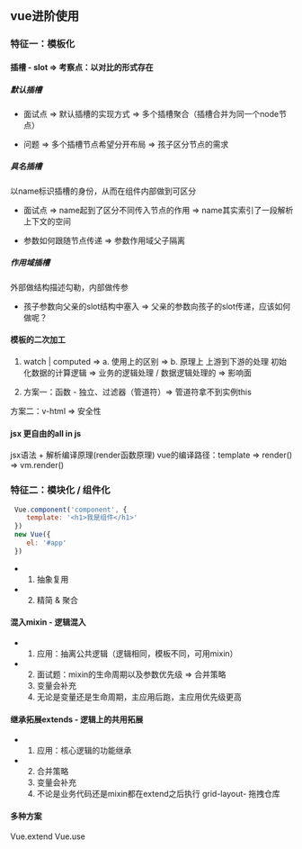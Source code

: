 ## vue进阶使用
### 特征一：模板化
#### 插槽 - slot => 考察点：以对比的形式存在
##### 默认插槽
* 面试点 => 默认插槽的实现方式 => 多个插槽聚合（插槽合并为同一个node节点）

* 问题 => 多个插槽节点希望分开布局 => 孩子区分节点的需求

##### 具名插槽
以name标识插槽的身份，从而在组件内部做到可区分
* 面试点 => name起到了区分不同传入节点的作用
=> name其实索引了一段解析上下文的空间

* 参数如何跟随节点传递 => 参数作用域父子隔离

##### 作用域插槽
外部做结构描述勾勒，内部做传参
* 孩子参数向父亲的slot结构中塞入
=> 父亲的参数向孩子的slot传递，应该如何做呢？

#### 模板的二次加工
1. watch | computed
=> a. 使用上的区别
=> b. 原理上 上游到下游的处理 初始化数据的计算逻辑 => 业务的逻辑处理 / 数据逻辑处理的
=> 影响面

2. 方案一：函数 - 独立、过滤器（管道符）=> 管道符拿不到实例this

方案二：v-html => 安全性

#### jsx 更自由的all in js
jsx语法 + 解析编译原理(render函数原理)
vue的编译路径：template => render() => vm.render()


### 特征二：模块化 / 组件化
```js
 Vue.component('component', {
    template: '<h1>我是组件</h1>'
 })
 new Vue({
    el: '#app'
 })
```
* 1. 抽象复用
* 2. 精简 & 聚合

#### 混入mixin - 逻辑混入
* 1. 应用：抽离公共逻辑（逻辑相同，模板不同，可用mixin）
* 2. 面试题：mixin的生命周期以及参数优先级
=> 合并策略
   1. 变量会补充
   2. 无论是变量还是生命周期，主应用后跑，主应用优先级更高

#### 继承拓展extends - 逻辑上的共用拓展
* 1. 应用：核心逻辑的功能继承
* 2. 合并策略
    1. 变量会补充
    2. 不论是业务代码还是mixin都在extend之后执行
grid-layout- 拖拽仓库

#### 多种方案
Vue.extend
Vue.use